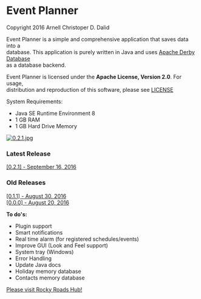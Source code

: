 # Event Planner
Copyright 2016 Arnell Christoper D. Dalid  

Event Planner is a simple and comprehensive application that saves data into a  
database. This application is purely written in Java and uses [Apache Derby Database](https://db.apache.org/derby/)  
as a database backend.  

Event Planner is licensed under the **Apache License, Version 2.0**. For usage,  
distribution and reproduction of this software, please see [LICENSE](http://www.apache.org/licenses/LICENSE-2.0)  

System Requirements:  
- Java SE Runtime Environment 8  
- 1 GB RAM  
- 1 GB Hard Drive Memory

[![0.2.1.jpg](https://s5.postimg.org/5wniqfksn/0_2_1.jpg)](https://postimg.org/image/qtjqv3itf/)

### Latest Release  
[\[0.2.1\] - September 16, 2016](https://github.com/rockyroadshub/event-planner/releases/tag/0.2.1)  


### Old Releases  
[\[0.1.1\] - August 30, 2016](https://github.com/rockyroadshub/event-planner/releases/tag/0.1.1)  
[\[0.0.0\] - August 20, 2016](https://github.com/rockyroadshub/event-planner/releases/tag/0.0.0)  

**To do's:**  
- Plugin support  
- Smart notifications  
- Real time alarm (for registered schedules/events)  
- Improve GUI (Look and Feel support)  
- System tray (Windows)  
- Error Handling  
- Update Java docs  
- Holiday memory database  
- Contacts memory database  

[Please visit Rocky Roads Hub!](https://rockyroadshub.wordpress.com)
